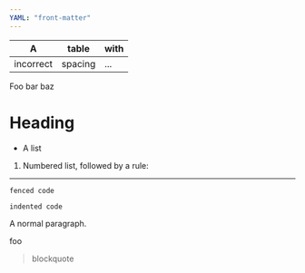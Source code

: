 ```yaml
---
YAML: "front-matter"
---
```


| A         | table   | with |
| --------- | ------- | ---- |
| incorrect | spacing | ...  |

Foo bar baz

Heading
===

*   A list

1.  Numbered list, followed by a rule:

---

```text
fenced code
```

    indented code

A normal paragraph.

<div>foo</div>

> blockquote
